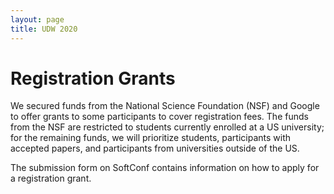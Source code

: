 ```yaml
---
layout: page
title: UDW 2020
---
```


# Registration Grants

We secured funds from the National Science Foundation (NSF) and Google to offer grants to some participants to cover registration fees. The funds from the NSF are restricted to students currently enrolled at a US university; for the remaining funds, we will prioritize students, participants with accepted papers, and participants from universities outside of the US. 

The submission form on SoftConf contains information on how to apply for a registration grant.

